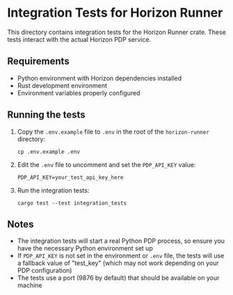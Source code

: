 # Integration Tests for Horizon Runner

This directory contains integration tests for the Horizon Runner crate. These tests interact with the actual Horizon PDP service.

## Requirements

- Python environment with Horizon dependencies installed
- Rust development environment
- Environment variables properly configured

## Running the tests

1. Copy the `.env.example` file to `.env` in the root of the `horizon-runner` directory:
   ```
   cp .env.example .env
   ```

2. Edit the `.env` file to uncomment and set the `PDP_API_KEY` value:
   ```
   PDP_API_KEY=your_test_api_key_here
   ```

3. Run the integration tests:
   ```
   cargo test --test integration_tests
   ```

## Notes

- The integration tests will start a real Python PDP process, so ensure you have the necessary Python environment set up
- If `PDP_API_KEY` is not set in the environment or `.env` file, the tests will use a fallback value of "test_key" (which may not work depending on your PDP configuration)
- The tests use a port (9876 by default) that should be available on your machine
